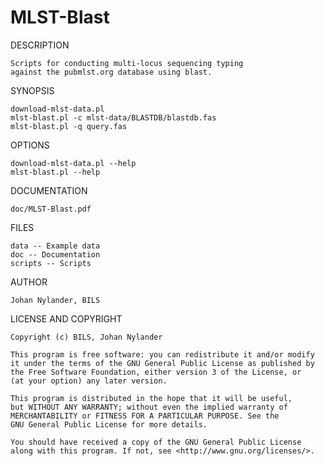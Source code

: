 MLST-Blast
==========

DESCRIPTION

    Scripts for conducting multi-locus sequencing typing
    against the pubmlst.org database using blast.


SYNOPSIS

    download-mlst-data.pl
    mlst-blast.pl -c mlst-data/BLASTDB/blastdb.fas
    mlst-blast.pl -q query.fas


OPTIONS

    download-mlst-data.pl --help
    mlst-blast.pl --help


DOCUMENTATION

    doc/MLST-Blast.pdf


FILES

    data -- Example data
    doc -- Documentation
    scripts -- Scripts


AUTHOR

    Johan Nylander, BILS


LICENSE AND COPYRIGHT

    Copyright (c) BILS, Johan Nylander

    This program is free software: you can redistribute it and/or modify
    it under the terms of the GNU General Public License as published by
    the Free Software Foundation, either version 3 of the License, or
    (at your option) any later version.

    This program is distributed in the hope that it will be useful,
    but WITHOUT ANY WARRANTY; without even the implied warranty of
    MERCHANTABILITY or FITNESS FOR A PARTICULAR PURPOSE. See the
    GNU General Public License for more details.

    You should have received a copy of the GNU General Public License
    along with this program. If not, see <http://www.gnu.org/licenses/>.
